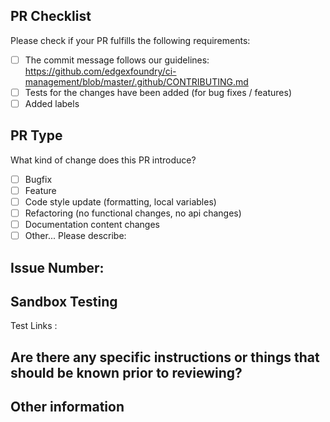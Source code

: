 ## PR Checklist
Please check if your PR fulfills the following requirements:

- [ ] The commit message follows our guidelines: https://github.com/edgexfoundry/ci-management/blob/master/.github/CONTRIBUTING.md
- [ ] Tests for the changes have been added (for bug fixes / features)
- [ ] Added labels
## PR Type
What kind of change does this PR introduce?
<!-- Please check the one that applies to this PR using "x". -->

- [ ] Bugfix
- [ ] Feature
- [ ] Code style update (formatting, local variables)
- [ ] Refactoring (no functional changes, no api changes)
- [ ] Documentation content changes
- [ ] Other... Please describe:

## Issue Number:

## Sandbox Testing
Test Links :


## Are there any specific instructions or things that should be known prior to reviewing?

## Other information

